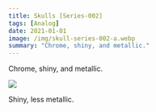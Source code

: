 ```yaml
---
title: Skulls [Series-002]
tags: [Analog]
date: 2021-01-01
image: /img/skull-series-002-a.webp
summary: "Chrome, shiny, and metallic."
---
```


Chrome, shiny, and metallic.

![](/img/skull-series-002-b.webp)

Shiny, less metallic.